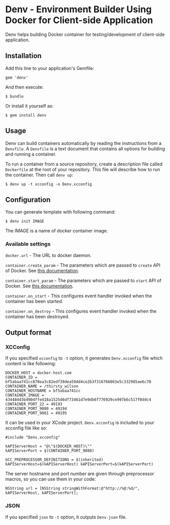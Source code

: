 # Denv - Environment Builder Using Docker for Client-side Application

Denv helps building Docker container for testing/development of client-side application.

## Installation

Add this line to your application's Gemfile:

    gem 'denv'

And then execute:

    $ bundle

Or install it yourself as:

    $ gem install denv


## Usage

Denv can build containers automatically by reading the instructions from a `Denvfile`.
A `Denvfile` is a text document that contains all options for building and running a container.

To run a container from a source repository, create a description file called `Dockerfile` at the root of your repository. This file will describe how to run the container.
Then call `denv up`:

	$ denv up -t xcconfig -o Denv.xcconfig


## Configuration

You can generate template with following command:

	$ denv init IMAGE

The IMAGE is a name of docker container image.

### Available settings

`docker.url` - The URL to docker daemon.

`container.create_param` - The parameters which are passed to `create` API of Docker.
See [this documentation](https://docs.docker.com/reference/api/docker_remote_api_v1.14/#create-a-container).

`container.start_param` - The parameters which are passed to `start` API of Docker.
See [this documentation](https://docs.docker.com/reference/api/docker_remote_api_v1.14/#start-a-container).

`container.on_start` - This configures event handler invoked when the container has been started.

`container.on_destroy` - This configures event handler invoked when the container has been destroyed.


## Output format
### XCConfig

If you specified `xcconfig` to `-t` option, it generates `Denv.xcconfig` file which content is like following:

    DOCKER_HOST = docker-host.com
    CONTAINER_ID = bf5abaa741cc870ea3c82edf39dea59dd4ce2b3f316766863e5c332985ae6c70
    CONTAINER_NAME = /thirsty_wilson
    CONTAINER_HOSTNAME = bf5abaa741cc
    CONTAINER_IMAGE = 434484d3b4904ffe418a1525d6df73461d7e9db6f776929ce997b6c517f0ddc4
    CONTAINER_PORT_22 = 49193
    CONTAINER_PORT_9080 = 49194
    CONTAINER_PORT_9081 = 49195

It can be used in your XCode project.
`Denv.xcconfig` is included to your xcconfig file like so:

	#include "Denv.xcconfig"
	
	kAPIServerHost = "@\"$(DOCKER_HOST)\""
	kAPIServerPort = $(CONTAINER_PORT_9080)
	
	GCC_PREPROCESSOR_DEFINITIONS = $(inherited) kAPIServerHost=$(kAPIServerHost) kAPIServerPort=$(kAPIServerPort)

The server hostname and port number are given through preprocessor macros, so you can use them in your code:

	NSString url = [NSString stringWithFormat:@"http://%@:%d/", kAPIServerHost, kAPIServerPort];

### JSON

If you specified `json` to `-t` option, it outputs `Denv.json` file.
